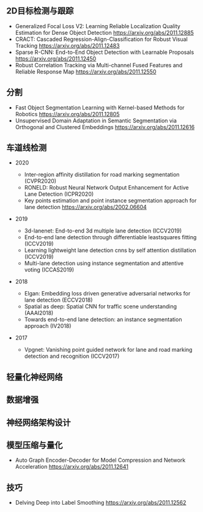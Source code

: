 ## 2D目标检测与跟踪

- Generalized Focal Loss V2: Learning Reliable Localization Quality Estimation for Dense Object Detection https://arxiv.org/abs/2011.12885
- CRACT: Cascaded Regression-Align-Classification for Robust Visual Tracking https://arxiv.org/abs/2011.12483
- Sparse R-CNN: End-to-End Object Detection with Learnable Proposals https://arxiv.org/abs/2011.12450
- Robust Correlation Tracking via Multi-channel Fused Features and Reliable Response Map https://arxiv.org/abs/2011.12550

## 分割

- Fast Object Segmentation Learning with Kernel-based Methods for Robotics https://arxiv.org/abs/2011.12805
- Unsupervised Domain Adaptation in Semantic Segmentation via Orthogonal and Clustered Embeddings  https://arxiv.org/abs/2011.12616

## 车道线检测

- 2020
  - Inter-region affinity distillation for road marking segmentation (CVPR2020)
  - RONELD: Robust Neural Network Output Enhancement for Active Lane Detection (ICPR2020)
  - Key points estimation and point instance segmentation approach for lane detection https://arxiv.org/abs/2002.06604

- 2019
  - 3d-lanenet: End-to-end 3d multiple lane detection (ICCV2019)
  - End-to-end lane detection through differentiable leastsquares fitting (ICCV2019)
  - Learning lightweight lane detection cnns by self attention distillation (ICCV2019)
  - Multi-lane detection using instance segmentation and attentive voting (ICCAS2019)

- 2018
  - Elgan: Embedding loss driven generative adversarial networks for lane detection (ECCV2018)
  - Spatial as deep: Spatial CNN for traffic scene understanding (AAAI2018)
  - Towards end-to-end lane detection: an instance segmentation approach (IV2018)

- 2017
  - Vpgnet: Vanishing point guided network for lane and road marking detection and recognition (ICCV2017)

## 轻量化神经网络

## 数据增强

## 神经网络架构设计

## 模型压缩与量化

-  Auto Graph Encoder-Decoder for Model Compression and Network Acceleration https://arxiv.org/abs/2011.12641

## 技巧

- Delving Deep into Label Smoothing https://arxiv.org/abs/2011.12562